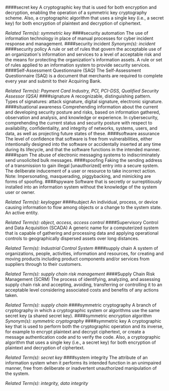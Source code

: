 ####secret key
A cryptographic key that is used for both encryption and decryption, enabling the operation of a symmetric key cryptography scheme. Also, a cryptographic algorithm that uses a single key (i.e., a secret key) for both encryption of plaintext and decryption of ciphertext.

*Related Term(s): symmetric key*
####security automation
The use of information technology in place of manual processes for cyber incident response and management.
####security incident
*Synonym(s): incident*
####security policy
A rule or set of rules that govern the acceptable use of an organization's information and services to a level of acceptable risk and the means for protecting the organization's information assets. A rule or set of rules applied to an information system to provide security services.
####Self-Assessment Questionnaire (SAQ)
The Self-Assessment Questionnaire (SAQ) is a document that merchants are required to complete every year and submit to their Acquiring Bank. 

*Related Term(s): Payment Card Industry, PCI, PCI-DSS, Qualified Security Assessor (QSA)*
####signature
A recognizable, distinguishing pattern. Types of signatures: attack signature, digital signature, electronic signature.
####situational awareness
Comprehending information about the current and developing security posture and risks, based on information gathered, observation and analysis, and knowledge or experience. In cybersecurity, comprehending the current status and security posture with respect to availability, confidentiality, and integrity of networks, systems, users, and data, as well as projecting future states of these.
####software assurance
The level of confidence that software is free from vulnerabilities, either intentionally designed into the software or accidentally inserted at any time during its lifecycle, and that the software functions in the intended manner.
####spam
The abuse of electronic messaging systems to indiscriminately send unsolicited bulk messages.
####spoofing
Faking the sending address of a transmission to gain illegal [unauthorized] entry into a secure system. The deliberate inducement of a user or resource to take incorrect action. Note: Impersonating, masquerading, piggybacking, and mimicking are forms of spoofing.
####spyware
Software that is secretly or surreptitiously installed into an information system without the knowledge of the system user or owner.

*Related Term(s): keylogger*
####subject
An individual, process, or device causing information to flow among objects or a change to the system state. An active entity.

*Related Term(s): object, access, access control*
####Supervisory Control and Data Acquisition (SCADA)
A generic name for a computerized system that is capable of gathering and processing data and applying operational controls to geographically dispersed assets over long distances.

*Related Term(s): Industrial Control System*
####supply chain
A system of organizations, people, activities, information and resources, for creating and moving products including product components and/or services from suppliers through to their customers.

*Related Term(s): supply chain risk management*
####Supply Chain Risk Management (SCRM)
The process of identifying, analyzing, and assessing supply chain risk and accepting, avoiding, transferring or controlling it to an acceptable level considering associated costs and benefits of any actions taken.

*Related Term(s): supply chain*
####symmetric cryptography
A branch of cryptography in which a cryptographic system or algorithms use the same secret key (a shared secret key).
####symmetric encryption algorithm
*Synonym(s): symmetric cryptography*
####symmetric key
A cryptographic key that is used to perform both the cryptographic operation and its inverse, for example to encrypt plaintext and decrypt ciphertext, or create a message authentication code and to verify the code. Also, a cryptographic algorithm that uses a single key (i.e., a secret key) for both encryption of plaintext and decryption of ciphertext.

*Related Term(s): secret key*
####system integrity
The attribute of an information system when it performs its intended function in an unimpaired manner, free from deliberate or inadvertent unauthorized manipulation of the system.

*Related Term(s): integrity, data integrity*